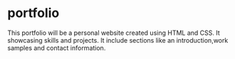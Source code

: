 # portfolio
This portfolio will be a personal website created using HTML and CSS. It showcasing skills and projects. It include sections like an introduction,work samples and contact information.
